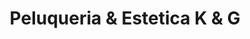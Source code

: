 ---
title: "Peluqueria & Estetica K & G"
url: /bogota/peluqueria-und-estetica-k-und-g/
shop: cosméticos
---